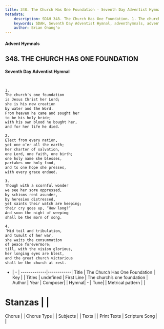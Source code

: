 ```yaml
---
title: 348. The Church Has One Foundation - Seventh Day Adventist Hymnal
metadata:
    description: SDAH 348. The Church Has One Foundation. 1. The church’s one foundation is Jesus Christ her Lord; she is his new creation by water and the Word. From heaven he came and sought her to be his holy bride; with his own blood he bought her, and for her life he died.
    keywords: SDAH, Seventh Day Adventist Hymnal, adventhymnals, advent hymnals, The Church Has One Foundation, The church’s one foundation 
    author: Brian Onang'o
---
```


#### Advent Hymnals
## 348. THE CHURCH HAS ONE FOUNDATION
#### Seventh Day Adventist Hymnal

```txt


1.
The church’s one foundation
is Jesus Christ her Lord;
she is his new creation
by water and the Word.
From heaven he came and sought her
to be his holy bride;
with his own blood he bought her,
and for her life he died.

2.
Elect from every nation,
yet one o’er all the earth;
her charter of salvation,
one Lord, one faith, one birth;
one holy name she blesses,
partakes one holy food,
and to one hope she presses,
with every grace endued.

3.
Though with a scornful wonder
we see her sore oppressed,
by schisms rent asunder,
by heresies distressed,
yet saints their watch are keeping;
their cry goes up, “How long?”
And soon the night of weeping
shall be the morn of song.

4.
‘Mid toil and tribulation,
and tumult of her war,
she waits the consummation
of peace forevermore;
till, with the vision glorious,
her longing eyes are blest,
and the great church victorious
shall be the church at rest.


```

- |   -  |
-------------|------------|
Title | The Church Has One Foundation |
Key |  |
Titles | undefined |
First Line | The church’s one foundation |
Author | 
Year | 
Composer|  |
Hymnal|  - |
Tune|  |
Metrical pattern | |
# Stanzas |  |
Chorus |  |
Chorus Type |  |
Subjects |  |
Texts |  |
Print Texts | 
Scripture Song |  |
  
